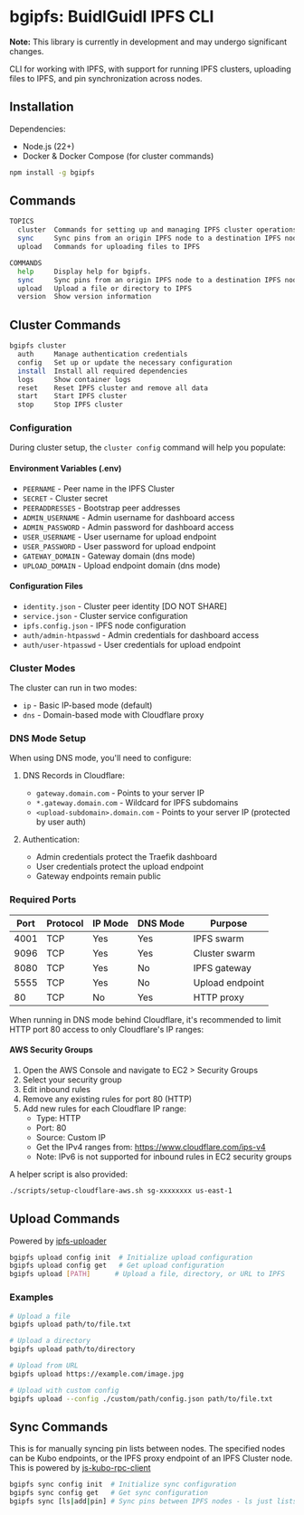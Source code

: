 # bgipfs: BuidlGuidl IPFS CLI

**Note:** This library is currently in development and may undergo significant changes.

CLI for working with IPFS, with support for running IPFS clusters, uploading files to IPFS, and pin synchronization across nodes.

## Installation

Dependencies:
- Node.js (22+)
- Docker & Docker Compose (for cluster commands)

```bash
npm install -g bgipfs
```

## Commands

```bash
TOPICS
  cluster  Commands for setting up and managing IPFS cluster operations
  sync     Sync pins from an origin IPFS node to a destination IPFS node
  upload   Commands for uploading files to IPFS

COMMANDS
  help     Display help for bgipfs.
  sync     Sync pins from an origin IPFS node to a destination IPFS node
  upload   Upload a file or directory to IPFS
  version  Show version information
```

## Cluster Commands
```bash
bgipfs cluster
  auth     Manage authentication credentials
  config   Set up or update the necessary configuration
  install  Install all required dependencies
  logs     Show container logs
  reset    Reset IPFS cluster and remove all data
  start    Start IPFS cluster
  stop     Stop IPFS cluster
```

### Configuration

During cluster setup, the `cluster config` command will help you populate:

#### Environment Variables (.env)
- `PEERNAME` - Peer name in the IPFS Cluster
- `SECRET` - Cluster secret
- `PEERADDRESSES` - Bootstrap peer addresses
- `ADMIN_USERNAME` - Admin username for dashboard access
- `ADMIN_PASSWORD` - Admin password for dashboard access
- `USER_USERNAME` - User username for upload endpoint
- `USER_PASSWORD` - User password for upload endpoint
- `GATEWAY_DOMAIN` - Gateway domain (dns mode)
- `UPLOAD_DOMAIN` - Upload endpoint domain (dns mode)

#### Configuration Files
- `identity.json` - Cluster peer identity [DO NOT SHARE]
- `service.json` - Cluster service configuration
- `ipfs.config.json` - IPFS node configuration
- `auth/admin-htpasswd` - Admin credentials for dashboard access
- `auth/user-htpasswd` - User credentials for upload endpoint

### Cluster Modes

The cluster can run in two modes:
- `ip` - Basic IP-based mode (default)
- `dns` - Domain-based mode with Cloudflare proxy

### DNS Mode Setup

When using DNS mode, you'll need to configure:

1. DNS Records in Cloudflare:
   - `gateway.domain.com` - Points to your server IP
   - `*.gateway.domain.com` - Wildcard for IPFS subdomains
   - `<upload-subdomain>.domain.com` - Points to your server IP (protected by user auth)

2. Authentication:
   - Admin credentials protect the Traefik dashboard
   - User credentials protect the upload endpoint
   - Gateway endpoints remain public

### Required Ports

| Port | Protocol | IP Mode | DNS Mode | Purpose |
|------|----------|---------|----------|----------|
| 4001 | TCP | Yes | Yes | IPFS swarm |
| 9096 | TCP | Yes | Yes | Cluster swarm |
| 8080 | TCP | Yes | No | IPFS gateway |
| 5555 | TCP | Yes | No | Upload endpoint |
| 80 | TCP | No | Yes | HTTP proxy |

When running in DNS mode behind Cloudflare, it's recommended to limit HTTP port 80 access to only Cloudflare's IP ranges:

#### AWS Security Groups
1. Open the AWS Console and navigate to EC2 > Security Groups
2. Select your security group
3. Edit inbound rules
4. Remove any existing rules for port 80 (HTTP)
5. Add new rules for each Cloudflare IP range:
   - Type: HTTP
   - Port: 80
   - Source: Custom IP
   - Get the IPv4 ranges from: https://www.cloudflare.com/ips-v4
   - Note: IPv6 is not supported for inbound rules in EC2 security groups

A helper script is also provided:
```bash
./scripts/setup-cloudflare-aws.sh sg-xxxxxxxx us-east-1
```

## Upload Commands
Powered by [ipfs-uploader](../ipfs-uploader/)
```bash
bgipfs upload config init  # Initialize upload configuration
bgipfs upload config get   # Get upload configuration
bgipfs upload [PATH]      # Upload a file, directory, or URL to IPFS
```

### Examples
```bash
# Upload a file
bgipfs upload path/to/file.txt

# Upload a directory
bgipfs upload path/to/directory

# Upload from URL
bgipfs upload https://example.com/image.jpg

# Upload with custom config
bgipfs upload --config ./custom/path/config.json path/to/file.txt
```

## Sync Commands
This is for manually syncing pin lists between nodes. The specified nodes can be Kubo endpoints, or the IPFS proxy endpoint of an IPFS Cluster node. This is powered by [js-kubo-rpc-client](https://github.com/ipfs/js-kubo-rpc-client)

```bash
bgipfs sync config init  # Initialize sync configuration
bgipfs sync config get   # Get sync configuration
bgipfs sync [ls|add|pin] # Sync pins between IPFS nodes - ls just lists, pin lists and pins, add fetches, adds and pins
```
